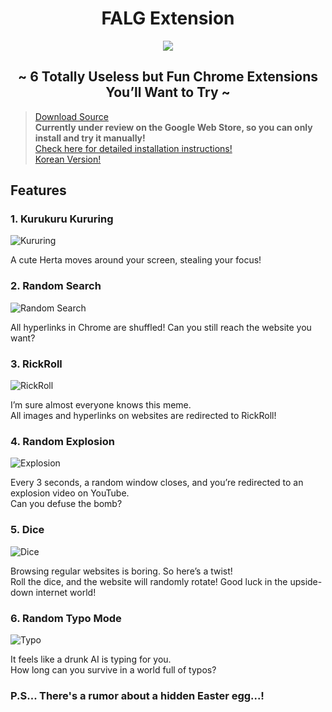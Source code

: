 <div align="center">
  <h1>FALG Extension</h1>
</div>

<p align="center">
  <img src="https://github.com/user-attachments/assets/f898b46d-3f4b-427f-9dae-6216188559bc"/>
</p>

<div align="center">
  <h2>~ 6 Totally Useless but Fun Chrome Extensions You’ll Want to Try ~</h2>
</div>

> [Download Source](https://github.com/wolpis/funny-google-extention/archive/refs/heads/main.zip)<br>
> **Currently under review on the Google Web Store, so you can only install and try it manually!**<br>
> [Check here for detailed installation instructions!](https://github.com/wolpis/funny-google-extention/blob/main/install_EN.md)<br>
> [Korean Version!](https://github.com/wolpis/funny-google-extention/blob/main/README.md)<br>

## Features  
### 1. Kurukuru Kururing  
![Kururing](https://github.com/user-attachments/assets/47a045a1-1ab2-443d-bf3e-e9ffc1fabda2)

A cute Herta moves around your screen, stealing your focus!

### 2. Random Search  
![Random Search](https://github.com/user-attachments/assets/8962a8b4-eea8-49dd-8eae-7689785aa042)  

All hyperlinks in Chrome are shuffled! Can you still reach the website you want?

### 3. RickRoll  
![RickRoll](https://github.com/user-attachments/assets/50103794-6234-4d8d-bd82-ec9c7bac5f37)  

I’m sure almost everyone knows this meme.  
All images and hyperlinks on websites are redirected to RickRoll!

### 4. Random Explosion  
![Explosion](https://github.com/user-attachments/assets/d3f83d8d-01c0-4088-86ff-91294b6dad98)  

Every 3 seconds, a random window closes, and you’re redirected to an explosion video on YouTube.  
Can you defuse the bomb?

### 5. Dice  
![Dice](https://github.com/user-attachments/assets/67f09369-0a49-429d-8eb8-d38e4091e3bc)  

Browsing regular websites is boring. So here’s a twist!  
Roll the dice, and the website will randomly rotate! Good luck in the upside-down internet world!

### 6. Random Typo Mode  
![Typo](https://github.com/user-attachments/assets/e0ad6b2b-a75a-4bd0-98a7-4359a87a045d)  

It feels like a drunk AI is typing for you.  
How long can you survive in a world full of typos?

### P.S... There's a rumor about a hidden Easter egg...!

